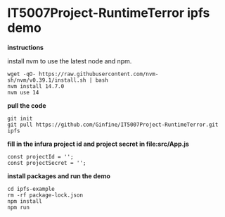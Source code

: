 # IT5007Project-RuntimeTerror ipfs demo

**instructions**

install nvm to use the latest node and npm.
```
wget -qO- https://raw.githubusercontent.com/nvm-sh/nvm/v0.39.1/install.sh | bash
nvm install 14.7.0
nvm use 14

```
**pull the code**
```
git init
git pull https://github.com/Ginfine/IT5007Project-RuntimeTerror.git ipfs
```
 
 **fill in the infura project id and project secret in file:src/App.js**
 ```
 const projectId = '';
const projectSecret = '';
```

**install packages and run the demo**
```
cd ipfs-example
rm -rf package-lock.json 
npm install
npm run
```
